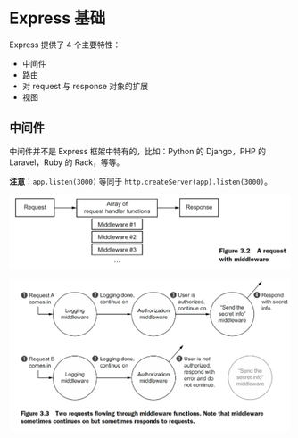 # Express 基础

Express 提供了 4 个主要特性：

- 中间件
- 路由
- 对 request 与 response 对象的扩展
- 视图
  
## 中间件

中间件并不是 Express 框架中特有的，比如：Python 的 Django，PHP 的 Laravel，Ruby 的 Rack，等等。

**注意**：`app.listen(3000)` 等同于 `http.createServer(app).listen(3000)`。

![中间件栈](../assets/fig_3-2.png)

![中间件中的请求](../assets/fig_3-3.png)
